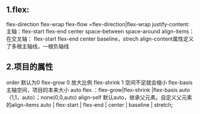 ## 1.flex:
flex-direction
flex-wrap
flex-flow  =flex-direction|flex-wrap
justify-content:主轴：flex-start flex-end center space-between space-around
align-items：在交叉轴： flex-start flex-end center baseline，strech
align-content属性定义了多根主轴线，一根负轴线

## 2.项目的属性
order 默认为0
flex-grow 0 放大比例
flex-shrink 1 空间不足就会缩小 
flex-basis 主轴空间，项目的本来大小 auto
flex ：flex-grow|flex-shrink |flex-basis  auto（1,1，auto）；none(0,0,auto)
align-self 默认auto，继承父元素。自定义父元素的align-items 
auto | flex-start | flex-end | center | baseline | stretch;